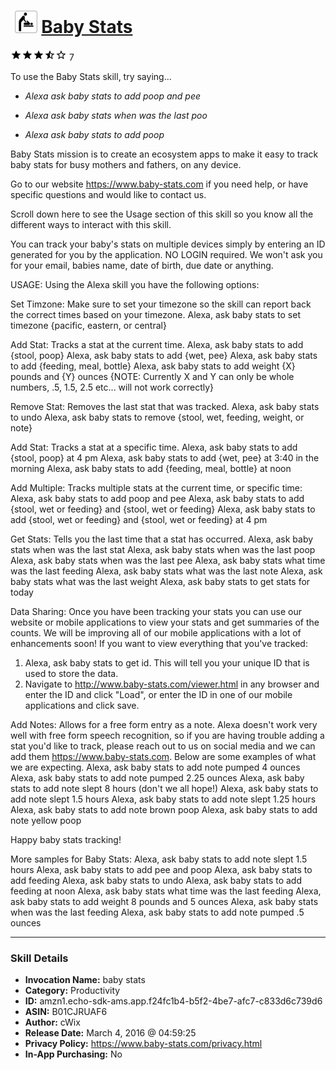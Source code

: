 # &nbsp;<img src="skill_icon" alt="Baby Stats icon" width="36"> [Baby Stats](http://alexa.amazon.com/#skills/amzn1.echo-sdk-ams.app.f24fc1b4-b5f2-4be7-afc7-c833d6c739d6)
![3.8 stars](../../images/ic_star_black_18dp_1x.png)![3.8 stars](../../images/ic_star_black_18dp_1x.png)![3.8 stars](../../images/ic_star_black_18dp_1x.png)![3.8 stars](../../images/ic_star_half_black_18dp_1x.png)![3.8 stars](../../images/ic_star_border_black_18dp_1x.png) 7

To use the Baby Stats skill, try saying...

* *Alexa ask baby stats to add poop and pee*

* *Alexa ask baby stats when was the last poo*

* *Alexa ask baby stats to add poop*

Baby Stats mission is to create an ecosystem apps to make it easy to track baby stats for busy mothers and fathers, on any device.

Go to our website https://www.baby-stats.com if you need help, or have specific questions and would like to contact us. 

Scroll down here to see the Usage section of this skill so you know all the different ways to interact with this skill.

You can track your baby's stats on multiple devices simply by entering an ID generated for you by the application. NO LOGIN required. We won't ask you for your email, babies name, date of birth, due date or anything.

USAGE:
Using the Alexa skill you have the following options:

Set Timzone: Make sure to set your timezone so the skill can report back the correct times based on your timezone.
Alexa, ask baby stats to set timezone {pacific, eastern, or central}

Add Stat: Tracks a stat at the current time.
Alexa, ask baby stats to add {stool, poop}
Alexa, ask baby stats to add {wet, pee}
Alexa, ask baby stats to add {feeding, meal, bottle}
Alexa, ask baby stats to add weight {X} pounds and {Y} ounces {NOTE: Currently X and Y can only be whole numbers, .5, 1.5, 2.5 etc... will not work correctly}

Remove Stat: Removes the last stat that was tracked.
Alexa, ask baby stats to undo
Alexa, ask baby stats to remove {stool, wet, feeding, weight, or note}

Add Stat: Tracks a stat at a specific time.
Alexa, ask baby stats to add {stool, poop} at 4 pm
Alexa, ask baby stats to add {wet, pee} at 3:40 in the morning
Alexa, ask baby stats to add {feeding, meal, bottle} at noon

Add Multiple: Tracks multiple stats at the current time, or specific time:
Alexa, ask baby stats to add poop and pee
Alexa, ask baby stats to add {stool, wet or feeding} and {stool, wet or feeding} 
Alexa, ask baby stats to add {stool, wet or feeding} and {stool, wet or feeding} at 4 pm

Get Stats: Tells you the last time that a stat has occurred.
Alexa, ask baby stats when was the last stat
Alexa, ask baby stats when was the last poop
Alexa, ask baby stats when was the last pee
Alexa, ask baby stats what time was the last feeding
Alexa, ask baby stats what was the last note
Alexa, ask baby stats what was the last weight
Alexa, ask baby stats to get stats for today

Data Sharing: Once you have been tracking your stats you can use our website or mobile applications to view your stats and get summaries of the counts. We will be improving all of our mobile applications with a lot of enhancements soon!
If you want to view everything that you've tracked:
1. Alexa, ask baby stats to get id. This will tell you your unique ID that is used to store the data.
2. Navigate to http://www.baby-stats.com/viewer.html in any browser and enter the ID and click "Load", or enter the ID in one of our mobile applications and click save.

Add Notes: Allows for a free form entry as a note. Alexa doesn't work very well with free form speech recognition, so if you are having trouble adding a stat you'd like to track, please reach out to us on social media and we can add them https://www.baby-stats.com. Below are some examples of what we are expecting.
Alexa, ask baby stats to add note pumped 4 ounces
Alexa, ask baby stats to add note pumped 2.25 ounces
Alexa, ask baby stats to add note slept 8 hours (don't we all hope!)
Alexa, ask baby stats to add note slept 1.5 hours
Alexa, ask baby stats to add note slept 1.25 hours
Alexa, ask baby stats to add note brown poop
Alexa, ask baby stats to add note yellow poop

Happy baby stats tracking!

More samples for Baby Stats:
Alexa, ask baby stats to add note slept 1.5 hours
Alexa, ask baby stats to add pee and poop
Alexa, ask baby stats to add feeding
Alexa, ask baby stats to undo
Alexa, ask baby stats to add feeding at noon
Alexa, ask baby stats what time was the last feeding
Alexa, ask baby stats to add weight 8 pounds and 5 ounces
Alexa, ask baby stats when was the last feeding
Alexa, ask baby stats to add note pumped .5 ounces

***

### Skill Details

* **Invocation Name:** baby stats
* **Category:** Productivity
* **ID:** amzn1.echo-sdk-ams.app.f24fc1b4-b5f2-4be7-afc7-c833d6c739d6
* **ASIN:** B01CJRUAF6
* **Author:** cWix
* **Release Date:** March 4, 2016 @ 04:59:25
* **Privacy Policy:** https://www.baby-stats.com/privacy.html
* **In-App Purchasing:** No

